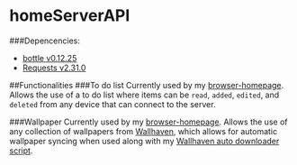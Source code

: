 # homeServerAPI
###Depencencies:
- [bottle v0.12.25](https://pypi.org/project/bottle/0.12.25/)
- [Requests v2.31.0](https://pypi.org/project/requests/2.31.0/)

##Functionalities
###To do list
Currently used by my [browser-homepage](https://github.com/ale3d62/browser-homepage). 
Allows the use of a to do list where items can be `read`, `added`, `edited`, and `deleted` from any device that can connect to the server.

###Wallpaper
Currently used by my [browser-homepage](https://github.com/ale3d62/browser-homepage).
Allows the use of any collection of wallpapers from [Wallhaven](https://wallhaven.cc/), which allows for automatic wallpaper syncing when used along with my [Wallhaven auto downloader script](https://github.com/ale3d62/wallhaven-auto-downloader).
